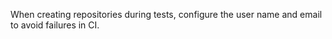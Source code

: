 When creating repositories during tests, configure the user name and email
to avoid failures in CI.
